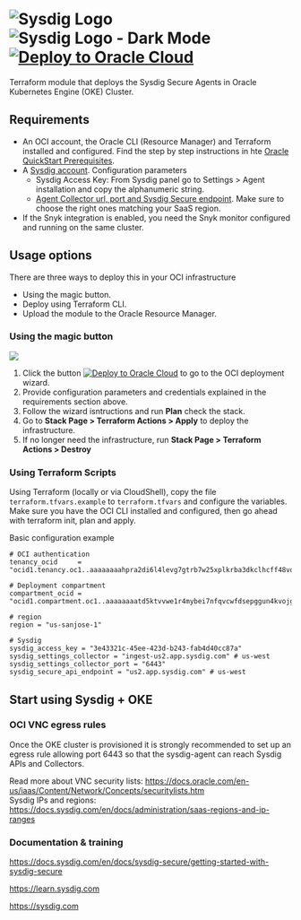 # ![Sysdig Logo](./images/sysdig-logo.svg#gh-light-mode-only)![Sysdig Logo - Dark Mode](./images/sysdig-logo-white-text.svg#gh-dark-mode-only)      [![Deploy to Oracle Cloud][magic_button]][magic_sysdig_stack]

Terraform module that deploys the Sysdig Secure Agents in Oracle Kubernetes Engine (OKE) Cluster.

## Requirements
- An OCI account, the Oracle CLI (Resource Manager) and Terraform installed and configured. Find the step by step instructions in hte [Oracle QuickStart Prerequisites](https://github.com/oracle-quickstart/oci-prerequisites).
- A [Sysdig account](https://sysdig.com/company/start-free). Configuration parameters
  - Sysdig Access Key: From Sysdig panel go to Settings > Agent installation and copy the alphanumeric string.
  - [Agent Collector url, port and Sysdig Secure endpoint](https://docs.sysdig.com/en/docs/administration/saas-regions-and-ip-ranges). Make sure to choose the right ones matching your SaaS region.
- If the Snyk integration is enabled, you need the Snyk monitor configured and running on the same cluster.

## Usage options
There are three ways to deploy this in your OCI infrastructure
- Using the magic button.
- Deploy using Terraform CLI.
- Upload the module to the Oracle Resource Manager.

### Using the magic button

![](./images/magic-button-screenshot-1.png)

1. Click the button [![Deploy to Oracle Cloud][magic_button]][magic_sysdig_stack] to go to the OCI deployment wizard.
2. Provide configuration parameters and credentials explained in the requirements section above.
3. Follow the wizard isntructions and run **Plan** check the stack.
4. Go to **Stack Page > Terraform Actions > Apply** to deploy the infrastructure.
5. If no longer need the infrastructure, run **Stack Page > Terraform Actions > Destroy**

### Using Terraform Scripts

Using Terraform (locally or via CloudShell), copy the file `terraform.tfvars.example` to `terraform.tfvars` and configure the variables. Make sure you have the OCI CLI installed and configured, then go ahead with terraform init, plan and apply.

Basic configuration example
````
# OCI authentication
tenancy_ocid     = "ocid1.tenancy.oc1..aaaaaaaahpra2di6l4levg7gtrb7w25xplkrba3dkclhcff48vofxuvv36pd"

# Deployment compartment
compartment_ocid = "ocid1.compartment.oc1..aaaaaaaatd5ktvvwe1r4mybei7nfqvcwfdsepggun4kvojgeh5mbibryy22tq"

# region
region = "us-sanjose-1"

# Sysdig
sysdig_access_key = "3e43321c-45ee-423d-b243-fab4d40cc87a"
sysdig_settings_collector = "ingest-us2.app.sysdig.com" # us-west
sysdig_settings_collector_port = "6443"
sysdig_secure_api_endpoint = "us2.app.sysdig.com" # us-west
````

## Start using Sysdig + OKE

### OCI VNC egress rules
Once the OKE cluster is provisioned it is strongly recommended to set up an egress rule allowing port 6443 so that the sysdig-agent can reach Sysdig APIs and Collectors.  
   
Read more about VNC security lists: https://docs.oracle.com/en-us/iaas/Content/Network/Concepts/securitylists.htm  
Sysdig IPs and regions: https://docs.sysdig.com/en/docs/administration/saas-regions-and-ip-ranges  

### Documentation & training
https://docs.sysdig.com/en/docs/sysdig-secure/getting-started-with-sysdig-secure

https://learn.sysdig.com

https://sysdig.com

[magic_button]: https://oci-resourcemanager-plugin.plugins.oci.oraclecloud.com/latest/deploy-to-oracle-cloud.svg
[magic_sysdig_stack]: https://cloud.oracle.com/resourcemanager/stacks/create?zipUrl=https://github.com/oracle-quickstart/oke-sysdig/releases/latest/download/oke-sysdig-stack.zip
